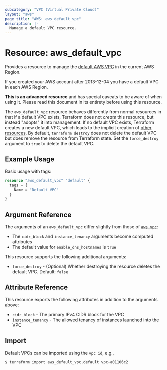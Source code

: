 ```yaml
---
subcategory: "VPC (Virtual Private Cloud)"
layout: "aws"
page_title: "AWS: aws_default_vpc"
description: |-
  Manage a default VPC resource.
---
```


# Resource: aws_default_vpc

Provides a resource to manage the [default AWS VPC](http://docs.aws.amazon.com/AmazonVPC/latest/UserGuide/default-vpc.html)
in the current AWS Region.

If you created your AWS account after 2013-12-04 you have a default VPC in each AWS Region.

**This is an advanced resource** and has special caveats to be aware of when using it. Please read this document in its entirety before using this resource.

The `aws_default_vpc` resource behaves differently from normal resources in that if a default VPC exists, Terraform does not _create_ this resource, but instead "adopts" it into management.
If no default VPC exists, Terraform creates a new default VPC, which leads to the implicit creation of [other resources](https://docs.aws.amazon.com/vpc/latest/userguide/default-vpc.html#default-vpc-components).
By default, `terraform destroy` does not delete the default VPC but does remove the resource from Terraform state.
Set the `force_destroy` argument to `true` to delete the default VPC.

## Example Usage

Basic usage with tags:

```terraform
resource "aws_default_vpc" "default" {
  tags = {
    Name = "Default VPC"
  }
}
```

## Argument Reference

The arguments of an `aws_default_vpc` differ slightly from those of [`aws_vpc`](vpc.html):

* The `cidr_block` and `instance_tenancy` arguments become computed attributes
* The default value for `enable_dns_hostnames` is `true`

This resource supports the following additional arguments:

* `force_destroy` - (Optional) Whether destroying the resource deletes the default VPC. Default: `false`

## Attribute Reference

This resource exports the following attributes in addition to the arguments above:

* `cidr_block` - The primary IPv4 CIDR block for the VPC
* `instance_tenancy` - The allowed tenancy of instances launched into the VPC

## Import

Default VPCs can be imported using the `vpc id`, e.g.,

```
$ terraform import aws_default_vpc.default vpc-a01106c2
```
